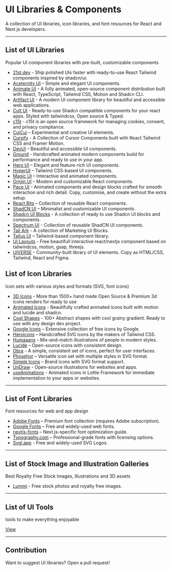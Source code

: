 # UI Libraries & Components

A collection of UI libraries, icon libraries, and font resources for React and Next.js developers.

---

## List of UI Libraries
Popular UI component libraries with pre-built, customizable components
- [21st.dev](https://21st.dev/components/) - Ship polished UIs faster with ready-to-use React Tailwind components inspired by shadcn/ui.
- [Aceternity UI](https://ui.aceternity.com/) – Simple and elegant UI components.
- [Animate UI](https://animate-ui.com/) - A fully animated, open-source component distribution built with React, TypeScript, Tailwind CSS, Motion and Shadcn CLI. 
- [Artifact UI](https://artifactui.in/) - A modern UI component library for beautiful and accessible web applications.  
- [Cult UI](https://www.cult-ui.com/) - Ready-to-use Shadcn compatible components for your react apps. Styled with tailwindcss, Open source & Typed.
- [c15t](https://c15t.com/) - c15t is an open source framework for managing cookies, consent, and privacy compliance. 
- [CuiCui](https://cuicui.day/) – Experimental and creative UI elements.  
- [Cursify](https://cursify.vercel.app/) - A Collection of Cursor Components built with React Tailwind CSS and Framer Motion.  
- [DevUI](https://www.devui.in/) – Beautiful and accessible UI components.  
- [Ground](https://ground.bossadizenith.me/docs/components) - Handcrafted animated modern components build for performance and ready to use in your app.  
- [Hero UI](https://www.heroui.com/) – Elegant and feature-rich UI components.  
- [HyperUI](https://www.hyperui.dev/) – Tailwind CSS-based UI components.  
- [Magic UI](https://magicui.design/) – Interactive and animated components.  
- [Origin UI](https://originui.com/) – Modern and customizable React components.
- [Pace UI](https://www.paceui.com/) - Animated components and design blocks crafted for smooth interaction and rich detail. Copy, customise, and create without the extra setup.
- [React Bits](https://www.reactbits.dev/) – Collection of reusable React components.  
- [ShadCN UI](https://ui.shadcn.com/) – Minimalist and customizable UI components.  
- [Shadcn UI Blocks](https://www.shadcnui-blocks.com/) - A collection of ready to use Shadcn UI blocks and components.  
- [Spectrum UI](https://spectrumui.arihantcodes.in/) - Collection of reusable ShadCN UI components.  
- [Tail Ark](https://tailark.com/) - A collection of Marketing UI Blocks.  
- [Tailus UI](https://ui.tailus.io/) – Tailwind-based component library.  
- [UI Layouts](https://www.ui-layouts.com/) - Free beautifull interactive react/nextjs component based on tailwindcss, motion, gsap, threejs.
- [UIVERSE](https://uiverse.io/) - Community-built library of UI elements. Copy as HTML/CSS, Tailwind, React and Figma.

## List of Icon Libraries
Icon sets with various styles and formats (SVG, font icons)
- [3D Icons](https://3dicons.co/) - More than 1500+ hand made Open Source & Premium 3d icons renders for ready to use
- [Animated Icons](https://icons.pqoqubbw.dev/) - Beautifully crafted animated icons built with motion and lucide and shadcn.
- [Cool Shapes](https://coolshap.es/) - 100+ Abstract shapes with cool grainy gradient. Ready to use with any design dev project. 
- [Google Icons](https://fonts.google.com/icons) – Extensive collection of free icons by Google.  
- [Heroicons](https://heroicons.com/) – Handcrafted SVG icons by the makers of Tailwind CSS.  
- [Humaaans](https://www.humaaans.com/) - Mix-and-match illustrations of people in modern styles.  
- [Lucide](https://lucide.dev/) – Open-source icons with consistent design.
- [Obra](https://icons.obra.studio/?ref=dailydev) - A simple, consistent set of icons, perfect for user interfaces.
- [Phosphor](https://phosphoricons.com/) – Versatile icon set with multiple styles in SVG format.  
- [Simple Icons](https://simpleicons.org/) – Brand icons with SVG format support.  
- [UnDraw](https://undraw.co/illustrations/) - Open-source illustrations for websites and apps.  
- [useAnimations](https://useanimations.com/) - Animated icons in Lottie Framework for immediate implementation to your apps or websites.

---

## List of Font Libraries
Font resources for web and app design
- [Adobe Fonts](https://fonts.adobe.com/) – Premium font collection (requires Adobe subscription).  
- [Google Fonts](https://fonts.google.com/) – Free and widely-used web fonts.  
- [nextjs-fonts](https://nextjs.org/docs/pages/building-your-application/optimizing/fonts/) – Next.js-specific font optimization guide.  
- [Typography.com](https://typography.com/) – Professional-grade fonts with licensing options.
- [Svgl.app](https://svgl.app/) - Free and widely-used SVG Logos.

---

## List of Stock Image and Illustration Galleries
Best Royalty Free Stock Images, Illustrations and 3D assets
- [Lummi](https://www.lummi.ai/) - Free stock photos and royalty free images.

---

## List of UI Tools
tools to make everything enjoyable

[View](https://github.com/Bharathi4real/awesome-nextjs/blob/main/resources/tools.md#ui-tools)

---

## Contribution
Want to suggest UI libraries? Open a pull request!
